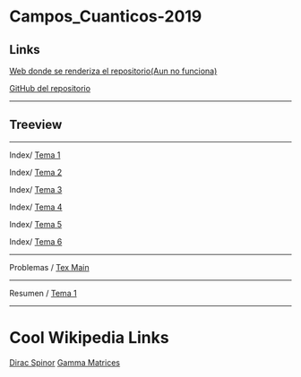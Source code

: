 # Campos_Cuanticos-2019



## Links

[Web donde se renderiza el repositorio(Aun no funciona)](https://lorentz-ipsum.github.io/Campos_Cuanticos-019/)

[GitHub del repositorio](https://github.com/Lorentz-Ipsum/Campos_Cuanticos-019)

---

## Treeview


---

Index/ [Tema 1](Index/qc-index-L3-t1.md)

Index/ [Tema 2](Index/qc-index-L3-t2.md)

Index/ [Tema 3](Index/qc-index-L3-t3.md)

Index/ [Tema 4](Index/qc-index-L3-t4.md)

Index/ [Tema 5](Index/qc-index-L3-t5.md)

Index/ [Tema 6](Index/qc-index-L3-t6.md)

---


Problemas / [Tex Main](Problemas/QC-Problemas-tex/main.tex)

---

Resumen / [Tema 1](Resumen/qc-resumen-t1.md)

---


# Cool Wikipedia Links

[Dirac Spinor](https://en.wikipedia.org/wiki/Dirac_spinor)
[Gamma Matrices](https://en.wikipedia.org/wiki/Gamma_matrices)
